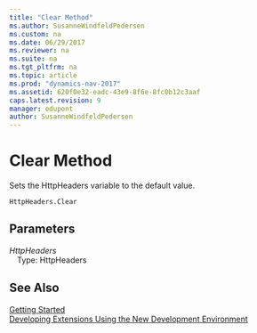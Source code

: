 ```yaml
---
title: "Clear Method"
ms.author: SusanneWindfeldPedersen
ms.custom: na
ms.date: 06/29/2017
ms.reviewer: na
ms.suite: na
ms.tgt_pltfrm: na
ms.topic: article
ms.prod: "dynamics-nav-2017"
ms.assetid: 620f0e32-eadc-43e9-8f6e-8fc0b12c3aaf
caps.latest.revision: 9
manager: edupont
author: SusanneWindfeldPedersen
---
```


# Clear Method
Sets the HttpHeaders variable to the default value.

```
HttpHeaders.Clear
```

## Parameters
*HttpHeaders*  
&emsp;Type: HttpHeaders

## See Also
[Getting Started](../devenv-get-started.md)  
[Developing Extensions Using the New Development Environment](../devenv-dev-overview.md)
